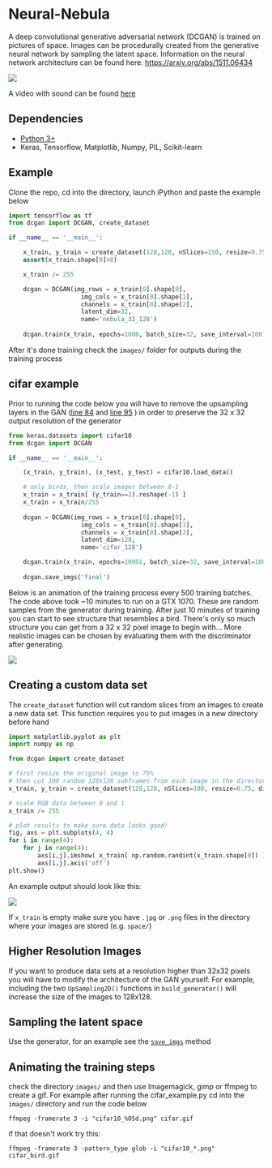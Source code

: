 # Neural-Nebula
A deep convolutional generative adversarial network (DCGAN) is trained on pictures of space. Images can be procedurally created from the generative neural network by sampling the latent space. Information on the neural network architecture can be found here: https://arxiv.org/abs/1511.06434

![](https://github.com/pearsonkyle/Neural-Nebula/blob/master/nebula.gif)

A video with sound can be found [here](https://www.instagram.com/p/Bv0Vd-tlOwi/)

## Dependencies
- [Python 3+](https://www.anaconda.com/distribution/)
- Keras, Tensorflow, Matplotlib, Numpy, PIL, Scikit-learn

## Example
Clone the repo, cd into the directory, launch iPython and paste the example below 
```python 
import tensorflow as tf
from dcgan import DCGAN, create_dataset

if __name__ == '__main__':

    x_train, y_train = create_dataset(128,128, nSlices=150, resize=0.75, directory='space/')
    assert(x_train.shape[0]>0)

    x_train /= 255 

    dcgan = DCGAN(img_rows = x_train[0].shape[0],
                    img_cols = x_train[0].shape[1],
                    channels = x_train[0].shape[2], 
                    latent_dim=32,
                    name='nebula_32_128')
                    
    dcgan.train(x_train, epochs=1000, batch_size=32, save_interval=100)
```
After it's done training check the `images/` folder for outputs during the training process

## cifar example
Prior to running the code below you will have to remove the upsampling layers in the GAN ([line 84](https://github.com/pearsonkyle/Neural-Nebula/blob/master/dcgan.py#L84) and [line 95](https://github.com/pearsonkyle/Neural-Nebula/blob/master/dcgan.py#L95) ) in order to preserve the 32 x 32 output resolution of the generator
```python
from keras.datasets import cifar10
from dcgan import DCGAN

if __name__ == '__main__':

    (x_train, y_train), (x_test, y_test) = cifar10.load_data()

    # only birds, then scale images between 0-1
    x_train = x_train[ (y_train==2).reshape(-1) ] 
    x_train = x_train/255
    
    dcgan = DCGAN(img_rows = x_train[0].shape[0],
                    img_cols = x_train[0].shape[1],
                    channels = x_train[0].shape[2], 
                    latent_dim=128,
                    name='cifar_128')

    dcgan.train(x_train, epochs=10001, batch_size=32, save_interval=100)
    
    dcgan.save_imgs('final') 
```
Below is an animation of the training process every 500 training batches. The code above took ~10 minutes to run on a GTX 1070. These are random samples from the generator during training. After just 10 minutes of training you can start to see structure that resembles a bird. There's only so much structure you can get from a 32 x 32 pixel image to begin with... More realistic images can be chosen by evaluating them with the discriminator after generating. 

![](https://github.com/pearsonkyle/Neural-Nebula/blob/master/images/cifar_bird.gif)

## Creating a custom data set
The  `create_dataset` function will cut random slices from an images to create a new data set. This function requires you to put images in a new directory before hand
```python
import matplotlib.pyplot as plt
import numpy as np

from dcgan import create_dataset 

# first resize the original image to 75% 
# then cut 100 random 128x128 subframes from each image in the directory 
x_train, y_train = create_dataset(128,128, nSlices=100, resize=0.75, directory='space/')

# scale RGB data between 0 and 1
x_train /= 255 

# plot results to make sure data looks good!
fig, axs = plt.subplots(4, 4)
for i in range(4):
    for j in range(4):
        axs[i,j].imshow( x_train[ np.random.randint(x_train.shape[0]) ] )
        axs[i,j].axis('off')
plt.show()
```
An example output should look like this: 

![](https://github.com/pearsonkyle/Neural-Nebula/blob/master/images/nebula_training_sample.png)

If `x_train` is empty make sure you have `.jpg` or `.png` files in the directory where your images are stored (e.g. `space/`) 


## Higher Resolution Images 
If you want to produce data sets at a resolution higher than 32x32 pixels you will have to modify the architecture of the GAN yourself. For example, including the two `UpSampling2D()` functions in `build_generator()` will increase the size of the images to 128x128.

## Sampling the latent space
Use the generator, for an example see the [`save_imgs`](https://github.com/pearsonkyle/Neural-Nebula/blob/master/dcgan.py#L185) method

## Animating the training steps
check the directory `images/` and then use Imagemagick, gimp or ffmpeg to create a gif. For example after running the cifar_example.py cd into the `images/` directory and run the code below 

`ffmpeg -framerate 3 -i "cifar10_%05d.png" cifar.gif`

if that doesn't work try this: 

`ffmpeg -framerate 3 -pattern_type glob -i "cifar10_*.png" cifar_bird.gif` 
